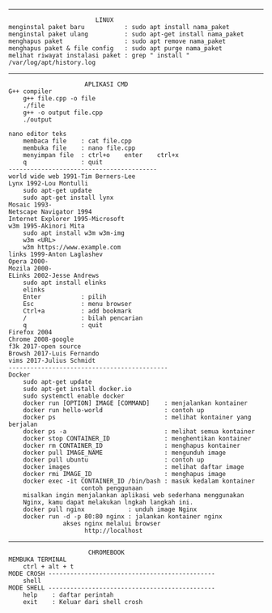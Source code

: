 
------------------------------------------------------------
                            LINUX
    menginstal paket baru           : sudo apt install nama_paket
    menginstal paket ulang          : sudo apt-get install nama_paket
    menghapus paket                 : sudo apt remove nama_paket
    menghapus paket & file config   : sudo apt purge nama_paket
    melihat riwayat instalasi paket : grep " install " /var/log/apt/history.log
    
------------------------------------------------------------
                         APLIKASI CMD
    G++ compiler
        g++ file.cpp -o file
        ./file
        g++ -o output file.cpp
        ./output
    
    nano editor teks
        membaca file    : cat file.cpp
        membuka file    : nano file.cpp
        menyimpan file  : ctrl+o    enter    ctrl+x
        q               : quit
    ----------------------------------------- 
    world wide web 1991-Tim Berners-Lee
    Lynx 1992-Lou Montulli
        sudo apt-get update
        sudo apt-get install lynx
    Mosaic 1993-
    Netscape Navigator 1994
    Internet Explorer 1995-Microsoft
    w3m 1995-Akinori Mita
        sudo apt install w3m w3m-img
        w3m <URL>
        w3m https://www.example.com
    links 1999-Anton Laglashev
    Opera 2000-
    Mozila 2000-
    ELinks 2002-Jesse Andrews
        sudo apt install elinks
        elinks
        Enter           : pilih
        Esc             : menu browser
        Ctrl+a          : add bookmark
        /               : bilah pencarian
        q               : quit
    Firefox 2004
    Chrome 2008-google
    f3k 2017-open source
    Browsh 2017-Luis Fernando
    vims 2017-Julius Schmidt
    --------------------------------------------
    Docker
        sudo apt-get update
        sudo apt-get install docker.io
        sudo systemctl enable docker
        docker run [OPTION] IMAGE [COMMAND]    : menjalankan kontainer
        docker run hello-world                 : contoh up
        docker ps                              : melihat kontainer yang berjalan
        docker ps -a                           : melihat semua kontainer
        docker stop CONTAINER_ID               : menghentikan kontainer
        docker rm CONTAINER_ID                 : menghapus kontainer
        docker pull IMAGE_NAME                 : mengunduh image
        docker pull ubuntu                     : contoh up
        docker images                          : melihat daftar image
        docker rmi IMAGE_ID                    : menghapus image
        docker exec -it CONTAINER_ID /bin/bash : masuk kedalam kontainer
                        contoh penggunaan
        misalkan ingin menjalankan aplikasi web sederhana menggunakan
        Nginx, kamu dapat melakukan lngkah langkah ini.
        docker pull nginx            : unduh image Nginx
        docker run -d -p 80:80 nginx : jalankan kontainer nginx
                   akses nginx melalui browser
                         http://localhost
------------------------------------------------------------                        
                          CHROMEBOOK
    MEMBUKA TERMINAL
        ctrl + alt + t
    MODE CROSH ----------------------------------------------
        shell
    MODE SHELL ----------------------------------------------
        help    : daftar perintah
        exit    : Keluar dari shell crosh
